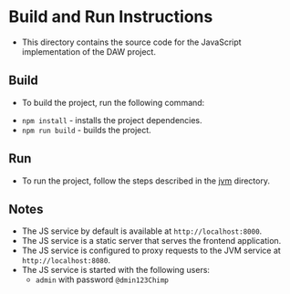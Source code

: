 # Build and Run Instructions

- This directory contains the source code for the JavaScript implementation of the DAW project.

## Build
- To build the project, run the following command:
* `npm install` - installs the project dependencies.
* `npm run build` - builds the project.

## Run
- To run the project, follow the steps described in the [jvm](../jvm/README.md) directory.

## Notes
- The JS service by default is available at `http://localhost:8000`.
- The JS service is a static server that serves the frontend application.
- The JS service is configured to proxy requests to the JVM service at `http://localhost:8080`.
- The JS service is started with the following users:
  - `admin` with password `@dmin123Chimp`

